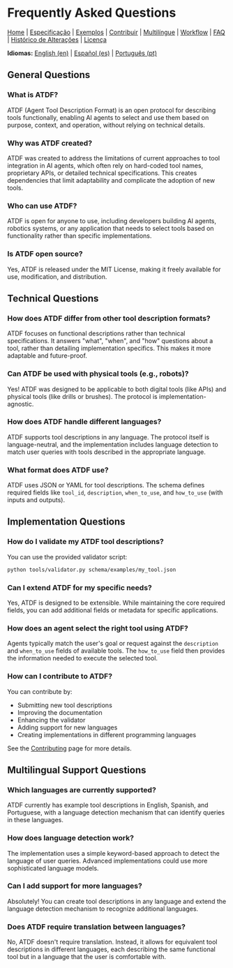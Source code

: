 # Frequently Asked Questions

[Home](index.md) | [Especificação](specification.md) | [Exemplos](examples.md) | [Contribuir](contributing.md) | [Multilíngue](multilingual.md) | [Workflow](workflow.md) | [FAQ](faq.md) | [Histórico de Alterações](changelog.md) | [Licença](license.md)

**Idiomas:** [English (en)](../en/faq.md) | [Español (es)](../es/faq.md) | [Português (pt)](faq.md)

## General Questions

### What is ATDF?
ATDF (Agent Tool Description Format) is an open protocol for describing tools functionally, enabling AI agents to select and use them based on purpose, context, and operation, without relying on technical details.

### Why was ATDF created?
ATDF was created to address the limitations of current approaches to tool integration in AI agents, which often rely on hard-coded tool names, proprietary APIs, or detailed technical specifications. This creates dependencies that limit adaptability and complicate the adoption of new tools.

### Who can use ATDF?
ATDF is open for anyone to use, including developers building AI agents, robotics systems, or any application that needs to select tools based on functionality rather than specific implementations.

### Is ATDF open source?
Yes, ATDF is released under the MIT License, making it freely available for use, modification, and distribution.

## Technical Questions

### How does ATDF differ from other tool description formats?
ATDF focuses on functional descriptions rather than technical specifications. It answers "what", "when", and "how" questions about a tool, rather than detailing implementation specifics. This makes it more adaptable and future-proof.

### Can ATDF be used with physical tools (e.g., robots)?
Yes! ATDF was designed to be applicable to both digital tools (like APIs) and physical tools (like drills or brushes). The protocol is implementation-agnostic.

### How does ATDF handle different languages?
ATDF supports tool descriptions in any language. The protocol itself is language-neutral, and the implementation includes language detection to match user queries with tools described in the appropriate language.

### What format does ATDF use?
ATDF uses JSON or YAML for tool descriptions. The schema defines required fields like `tool_id`, `description`, `when_to_use`, and `how_to_use` (with inputs and outputs).

## Implementation Questions

### How do I validate my ATDF tool descriptions?
You can use the provided validator script:
```bash
python tools/validator.py schema/examples/my_tool.json
```

### Can I extend ATDF for my specific needs?
Yes, ATDF is designed to be extensible. While maintaining the core required fields, you can add additional fields or metadata for specific applications.

### How does an agent select the right tool using ATDF?
Agents typically match the user's goal or request against the `description` and `when_to_use` fields of available tools. The `how_to_use` field then provides the information needed to execute the selected tool.

### How can I contribute to ATDF?
You can contribute by:
- Submitting new tool descriptions
- Improving the documentation
- Enhancing the validator
- Adding support for new languages
- Creating implementations in different programming languages

See the [Contributing](contributing.md) page for more details.

## Multilingual Support Questions

### Which languages are currently supported?
ATDF currently has example tool descriptions in English, Spanish, and Portuguese, with a language detection mechanism that can identify queries in these languages.

### How does language detection work?
The implementation uses a simple keyword-based approach to detect the language of user queries. Advanced implementations could use more sophisticated language models.

### Can I add support for more languages?
Absolutely! You can create tool descriptions in any language and extend the language detection mechanism to recognize additional languages.

### Does ATDF require translation between languages?
No, ATDF doesn't require translation. Instead, it allows for equivalent tool descriptions in different languages, each describing the same functional tool but in a language that the user is comfortable with. 